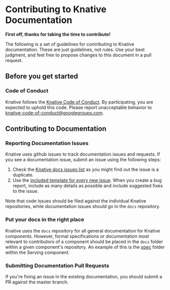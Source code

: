 # Contributing to Knative Documentation

**First off, thanks for taking the time to contribute!**

The following is a set of guidelines for contributing to Knative documentation.
These are just guidelines, not rules. Use your best judgment, and feel free to
propose changes to this document in a pull request.

## Before you get started

### Code of Conduct

Knative follows the [Knative Code of Conduct](code-of-conduct.md). By
participating, you are expected to uphold this code. Please report unacceptable
behavior to knative-code-of-conduct@googlegroups.com.

## Contributing to Documentation

### Reporting Documentation Issues

Knative uses github issues to track documentation issues and requests. If you
see a documentation issue, submit an issue using the following steps:

1. Check the [Knative docs issues list](https://github.com/knative/docs/issues)
   as you might find out the issue is a duplicate.
2. Use the [included template for every new issue](https://github.com/knative/docs/issues/new).
   When you create a bug report, include as many details as possible and include
   suggested fixes to the issue.

Note that code issues should be filed against the individual Knative repositories,
while documentation issues should go in the `docs` repository.

### Put your docs in the right place

Knative uses the `docs` repository for all general documentation for Knative
components. However, formal specifications or documentation most relevant to
contributors of a component should be placed in the `docs` folder within a
given component's repository. An example of this is the [spec](https://github.com/knative/serving/tree/master/docs/spec)
folder within the Serving component.

### Submitting Documentation Pull Requests

If you're fixing an issue in the existing documentation, you should submit a
PR against the master branch.